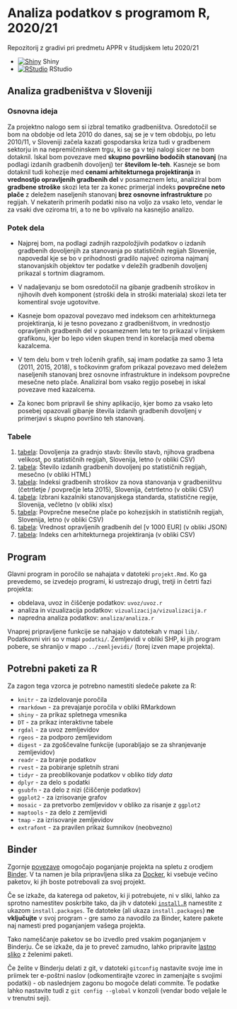 # Analiza podatkov s programom R, 2020/21

Repozitorij z gradivi pri predmetu APPR v študijskem letu 2020/21

* [![Shiny](http://mybinder.org/badge.svg)](http://mybinder.org/v2/gh/jakamrak/APPR-2020-21/master?urlpath=shiny/APPR-2020-21/projekt.Rmd) Shiny
* [![RStudio](http://mybinder.org/badge.svg)](http://mybinder.org/v2/gh/jakamrak/APPR-2020-21/master?urlpath=rstudio) RStudio

## Analiza gradbeništva v Sloveniji

### Osnovna ideja
Za projektno nalogo sem si izbral tematiko gradbeništva. Osredotočil se bom na obdobje od leta 2010 do danes, saj se je v tem obdobju, po letu 2010/11, v Sloveniji začela kazati gospodarska kriza tudi v gradbenem sektorju in na nepremičninskem trgu, ki se ga v teji nalogi sicer  ne bom dotaknil. Iskal bom povezave med **skupno površino bodočih stanovanj** (na podlagi izdanih gradbenih dovoljenj) ter **številom le-teh**. Kasneje se bom dotaknil tudi kohezije med **cenami arhitekturnega projektiranja** in **vrednostjo opravljenih gradbenih del** v posameznem letu, analiziral bom **gradbene stroške** skozi leta ter za konec primerjal indeks **povprečne neto plače** z deležem naseljenih stanovanj **brez osnovne infrastrukture** po regijah. V nekaterih primerih podatki niso na voljo za vsako leto, vendar le za vsaki dve  oziroma tri, a to ne bo vplivalo na kasnejšo analizo. 

### Potek dela
* Najprej bom, na podlagi zadnjih razpoložjivih podatkov o izdanih gradbenih dovoljenjih za stanovanja po statističnih regijah Slovenije, napovedal kje se bo v prihodnosti gradilo največ oziroma najmanj stanovanjskih objektov ter podatke v deležih gradbenih dovoljenj prikazal s tortnim diagramom. 

* V nadaljevanju se bom osredotočil na gibanje gradbenih stroškov in njihovih dveh komponent (stroški dela in stroški materiala) skozi leta ter komentiral svoje ugotovitve.

* Kasneje bom opazoval povezavo med indeksom cen arhitekturnega projektiranja, ki je tesno povezano z gradbeništvom, in vrednostjo opravljenih gradbenih del v posameznem letu ter to prikazal v linijskem grafikonu, kjer bo lepo viden skupen trend in korelacija med obema kazalcema.

* V tem delu bom v treh ločenih grafih, saj imam podatke za samo 3 leta (2011, 2015, 2018), s točkovinm grafom prikazal povezavo med deležem naseljenih stanovanj brez osnovne infrastrukture in indeksom povprečne mesečne neto plače. Analiziral bom vsako regijo posebej in iskal povezave med kazalcema.

* Za konec bom pripravil še shiny aplikacijo, kjer bomo za vsako leto posebej opazovali gibanje števila izdanih gradbenih dovoljenj v primerjavi s skupno površino teh stanovanj.

### Tabele

1. [tabela](https://pxweb.stat.si/SiStatData/pxweb/sl/Data/-/1970716S.px/): Dovoljenja za gradnjo stavb: število stavb, njihova gradbena velikost, po statističnih regijah, Slovenija, letno (v obliki CSV)
2. [tabela](https://pxweb.stat.si/SiStatData/pxweb/sl/Data/-/1970712S.px): Število izdanih gradbenih dovoljenj po statističnih regijah, mesečno (v obliki HTML)
3. [tabela](https://pxweb.stat.si/SiStatData/pxweb/sl/Data/-/1957611S.px/): Indeksi gradbenih stroškov za nova stanovanja v gradbeništvu (četrtletje / povprečje leta 2015), Slovenija, četrtletno (v obliki CSV)
4. [tabela](https://pxweb.stat.si/SiStatData/pxweb/sl/Data/-/0861201S.px/): Izbrani kazalniki stanovanjskega standarda, statistične regije, Slovenija, večletno (v obliki xlsx)
5. [tabela](https://pxweb.stat.si/SiStatData/pxweb/sl/Data/-/0772610S.px/): Povprečne mesečne plače po kohezijskih in statističnih regijah, Slovenija, letno (v obliki CSV)
6. [tabela](https://pxweb.stat.si/SiStatData/pxweb/sl/Data/-/1919802S.px/): Vrednost opravljenih gradbenih del [v 1000 EUR] (v obliki JSON)
7. [tabela](https://pxweb.stat.si/SiStatData/pxweb/sl/Data/-/0427601S.px/): Indeks cen arhitekturnega projektiranja (v obliki CSV)


## Program

Glavni program in poročilo se nahajata v datoteki `projekt.Rmd`.
Ko ga prevedemo, se izvedejo programi, ki ustrezajo drugi, tretji in četrti fazi projekta:

* obdelava, uvoz in čiščenje podatkov: `uvoz/uvoz.r`
* analiza in vizualizacija podatkov: `vizualizacija/vizualizacija.r`
* napredna analiza podatkov: `analiza/analiza.r`

Vnaprej pripravljene funkcije se nahajajo v datotekah v mapi `lib/`.
Podatkovni viri so v mapi `podatki/`.
Zemljevidi v obliki SHP, ki jih program pobere,
se shranijo v mapo `../zemljevidi/` (torej izven mape projekta).

## Potrebni paketi za R

Za zagon tega vzorca je potrebno namestiti sledeče pakete za R:

* `knitr` - za izdelovanje poročila
* `rmarkdown` - za prevajanje poročila v obliki RMarkdown
* `shiny` - za prikaz spletnega vmesnika
* `DT` - za prikaz interaktivne tabele
* `rgdal` - za uvoz zemljevidov
* `rgeos` - za podporo zemljevidom
* `digest` - za zgoščevalne funkcije (uporabljajo se za shranjevanje zemljevidov)
* `readr` - za branje podatkov
* `rvest` - za pobiranje spletnih strani
* `tidyr` - za preoblikovanje podatkov v obliko *tidy data*
* `dplyr` - za delo s podatki
* `gsubfn` - za delo z nizi (čiščenje podatkov)
* `ggplot2` - za izrisovanje grafov
* `mosaic` - za pretvorbo zemljevidov v obliko za risanje z `ggplot2`
* `maptools` - za delo z zemljevidi
* `tmap` - za izrisovanje zemljevidov
* `extrafont` - za pravilen prikaz šumnikov (neobvezno)

## Binder

Zgornje [povezave](#analiza-podatkov-s-programom-r-202021)
omogočajo poganjanje projekta na spletu z orodjem [Binder](https://mybinder.org/).
V ta namen je bila pripravljena slika za [Docker](https://www.docker.com/),
ki vsebuje večino paketov, ki jih boste potrebovali za svoj projekt.

Če se izkaže, da katerega od paketov, ki ji potrebujete, ni v sliki,
lahko za sprotno namestitev poskrbite tako,
da jih v datoteki [`install.R`](install.R) namestite z ukazom `install.packages`.
Te datoteke (ali ukaza `install.packages`) **ne vključujte** v svoj program -
gre samo za navodilo za Binder, katere pakete naj namesti pred poganjanjem vašega projekta.

Tako nameščanje paketov se bo izvedlo pred vsakim poganjanjem v Binderju.
Če se izkaže, da je to preveč zamudno,
lahko pripravite [lastno sliko](https://github.com/jaanos/APPR-docker) z želenimi paketi.

Če želite v Binderju delati z git,
v datoteki `gitconfig` nastavite svoje ime in priimek ter e-poštni naslov
(odkomentirajte vzorec in zamenjajte s svojimi podatki) -
ob naslednjem zagonu bo mogoče delati commite.
Te podatke lahko nastavite tudi z `git config --global` v konzoli
(vendar bodo veljale le v trenutni seji).
